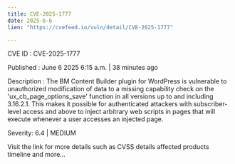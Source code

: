 ```yaml
---
title: CVE-2025-1777
date: 2025-6-6
lien: "https://cvefeed.io/vuln/detail/CVE-2025-1777"

---
```


CVE ID : CVE-2025-1777

Published :  June 6
2025
6:15 a.m. | 38 minutes ago

Description : The BM Content Builder plugin for WordPress is vulnerable to unauthorized modification of data to a missing capability check on the 'ux_cb_page_options_save' function in all versions up to
and including
3.16.2.1. This makes it possible for authenticated attackers
with subscriber-level access and above
to inject arbitrary web scripts in pages that will execute whenever a user accesses an injected page.

Severity: 6.4 | MEDIUM

Visit the link for more details
such as CVSS details
affected products
timeline
and more...

